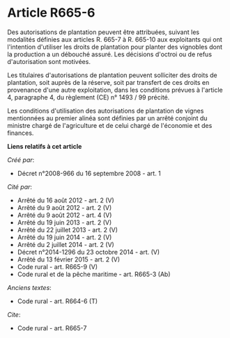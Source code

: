 # Article R665-6

Des autorisations de plantation peuvent être attribuées, suivant les modalités définies aux articles R. 665-7 à R. 665-10 aux
exploitants qui ont l'intention d'utiliser les droits de plantation pour planter des vignobles dont la production a un
débouché assuré. Les décisions d'octroi ou de refus d'autorisation sont motivées. 

Les titulaires d'autorisations de plantation peuvent solliciter des droits de plantation, soit auprès de la réserve, soit par
transfert de ces droits en provenance d'une autre exploitation, dans les conditions prévues à l'article 4, paragraphe 4, du
règlement (CE) n° 1493 / 99 précité. 

Les conditions d'utilisation des autorisations de plantation de vignes mentionnées au premier alinéa sont définies par un
arrêté conjoint du ministre chargé de l'agriculture et de celui chargé de l'économie et des finances.

**Liens relatifs à cet article**

_Créé par_:

  - Décret n°2008-966 du 16 septembre 2008 - art. 1

_Cité par_:

  - Arrêté du 16 août 2012 - art. 2 (V)
  - Arrêté du 9 août 2012 - art. 2 (V)
  - Arrêté du 9 août 2012 - art. 4 (V)
  - Arrêté du 19 juin 2013 - art. 2 (V)
  - Arrêté du 22 juillet 2013 - art. 2 (V)
  - Arrêté du 19 juin 2014 - art. 2 (V)
  - Arrêté du 2 juillet 2014 - art. 2 (V)
  - Décret n°2014-1296 du 23 octobre 2014 - art. (V)
  - Arrêté du 13 février 2015 - art. 2 (V)
  - Code rural - art. R665-9 (V)
  - Code rural et de la pêche maritime - art. R665-3 (Ab)

_Anciens textes_:

  - Code rural - art. R664-6 (T)

_Cite_:

  - Code rural - art. R665-7
